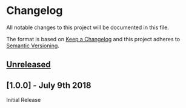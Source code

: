 # Changelog

All notable changes to this project will be documented in this file.

The format is based on [Keep a Changelog](http://keepachangelog.com/en/1.0.0/)
and this project adheres to [Semantic Versioning](http://semver.org/spec/v2.0.0.html).

## [Unreleased]

## [1.0.0] - July 9th 2018

Initial Release

[Unreleased]: https://github.com/ArcGIS/hub.js/compare/v0.0.1...HEAD
